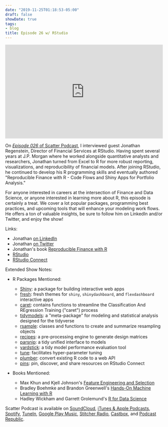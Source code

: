```yaml
---
date: "2019-11-25T01:18:53-05:00"
draft: false
showDate: true
tags:
- blog
title: Episode 26 w/ RStudio
---
```


<iframe width="100%" height="300" scrolling="no" frameborder="no" allow="autoplay" src="https://w.soundcloud.com/player/?url=https%3A//api.soundcloud.com/tracks/714434371&color=%23ff5500&auto_play=false&hide_related=false&show_comments=true&show_user=true&show_reposts=false&show_teaser=true&visual=true"></iframe>
<br/>

On [_Episode 026_ of Scatter Podcast](https://soundcloud.com/scatterpodcast/episode-026), I interviewed guest Jonathan Regenstein, Director of Financial Services at RStudio. Having spent several years at J.P. Morgan where he worked alongside quantitative analysts and researchers, Jonathan turned from Excel to R for more robust reporting, visualizations, and reproducibility of financial models. After joining RStudio, he continued to develop his R programming skills and eventually authored "Reproducible Finance with R - Code Flows and Shiny Apps for Portfolio Analysis."

For anyone interested in careers at the intersection of Finance and Data Science, or anyone interested in learning more about R, this episode is certainly a treat. We cover a lot popular packages, programming best practices, and upcoming tools that will enhance your modeling work flows. He offers a ton of valuable insights, be sure to follow him on LinkedIn and/or Twitter, and enjoy the show!

Links:

* Jonathan [on LinkedIn](https://www.linkedin.com/in/jkregenstein/)
* Jonathan [on Twitter](https://twitter.com/jkregenstein)
* Jonathan's book [Reproducible Finance with R](http://www.reproduciblefinance.com)
* [RStudio](https://rstudio.com)
* [RStudio Connect](https://rstudio.com/products/connect/)

Extended Show Notes:

* R Packages Mentioned:
  * [Shiny](https://shiny.rstudio.com): a package for building interactive web apps
  * [fresh](https://dreamrs.github.io/fresh/): fresh themes for `shiny`, `shinydashboard`, and `flexdashboard` interactive apps
  * [caret](http://topepo.github.io/caret/index.html): contains functions to streamline the Classification And REgression Training ("caret") process
  * [tidymodels](https://rviews.rstudio.com/2019/06/19/a-gentle-intro-to-tidymodels/): a "meta-package" for modeling and statistical analysis designed for the tidyverse 
  * [rsample](https://tidymodels.github.io/rsample/): classes and functions to create and summarize resampling objects
  * [recipes](https://tidymodels.github.io/recipes/): a pre-processing engine to generate design matrices
  * [parsnip](https://tidymodels.github.io/parsnip/): a tidy unified interface to models
  * [yardstick](https://tidymodels.github.io/yardstick/): a tidy model performance evaluation tool
  * [tune](https://tidymodels.github.io/tune/): facilitates hyper-parameter tuning
  * [plumber](https://www.rplumber.io): convert existing R code to a web API
  * [pins](https://rstudio.github.io/pins/): pin, discover, and share resources on RStudio Connect 
  
* Books Mentioned:
  * Max Khun and Kjell Johnson's [Feature Engineering and Selection](http://www.feat.engineering)
  * Bradley Boehmke and Brandon Greenwell's [Hands-On Machine Learning with R](https://bradleyboehmke.github.io/HOML/)
  * Hadley Wickham and Garrett Grolemund's [R for Data Science](https://r4ds.had.co.nz)

Scatter Podcast is available on [SoundCloud](https://soundcloud.com/scatterpodcast), [iTunes & Apple Podcasts](https://podcasts.apple.com/us/podcast/scatter-podcast/id1458544194), [Spotify](https://open.spotify.com/show/64UpJwByrdsrLSYObuEeHx?si=n_UlBzrYQv6ptBjeXfSOsw), [TuneIn](https://tunein.com/podcasts/Business--Economics-Podcasts/Scatter-Podcast-p1216105/), [Google Play Music](https://playmusic.app.goo.gl/?ibi=com.google.PlayMusic&isi=691797987&ius=googleplaymusic&apn=com.google.android.music&link=https://play.google.com/music/m/Iqayzaqkmvhu5op3yehzbj5bus4?t%3DScatter_Podcast%26pcampaignid%3DMKT-na-all-co-pr-mu-pod-16), [Stitcher Radio](https://www.stitcher.com/podcast/scatter-podcast/httpssoundcloudcomscatterpodcast), [Castbox](https://castbox.fm/channel/id2083174), and [Podcast Republic](https://www.podcastrepublic.net/podcast/1458544194).